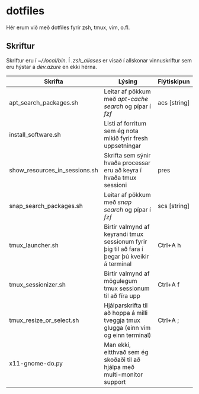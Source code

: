# dotfiles

Hér erum við með dotfiles fyrir zsh, tmux, vim, o.fl. 

## Skriftur

Skriftur eru í _~/.local/bin_. Í _.zsh_aliases_ er vísað í allskonar vinnuskriftur sem eru hýstar á _dev.azure_ en ekki hérna.

| Skrifta | Lýsing | Flýtiskipun |
| ------- | ------ | ----------- |
| apt_search_packages.sh | Leitar af pökkum með _apt-cache search_ og pípar í _fzf_ | acs [string] |
| install_software.sh | Listi af forritum sem ég nota mikið fyrir fresh uppsetningar | |
| show_resources_in_sessions.sh | Skrifta sem sýnir hvaða processar eru að keyra í hvaða tmux sessioni | pres |
| snap_search_packages.sh | Leitar af pökkum með _snap search_ og pípar í _fzf_ | scs [string] |
| tmux_launcher.sh | Birtir valmynd af keyrandi tmux sessionum fyrir þig til að fara í þegar þú kveikir á terminal | Ctrl+A h |
| tmux_sessionizer.sh | Birtir valmynd af mögulegum tmux sessionum til að fíra upp | Ctrl+A f |
| tmux_resize_or_select.sh | Hjálparskrifta til að hoppa á milli tveggja tmux glugga (einn vim og einn terminal) | Ctrl+A ; |
| x11-gnome-do.py | Man ekki, eitthvað sem ég skoðaði til að hjálpa með multi-monitor support |
